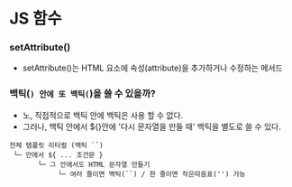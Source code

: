 # JS 함수

### setAttribute()
- setAttribute()는 HTML 요소에 속성(attribute)을 추가하거나 수정하는 메서드

### 백틱(`) 안에 또 백틱(`)을 쓸 수 있을까?
- 노, 직접적으로 백틱 안에 백틱은 사용 할 수 없다.
- 그러나, 백틱 안에서 ${}안에 '다시 문자열을 만들 때' 백틱을 별도로 쓸 수 있다.
```plain
전체 템플릿 리터럴 (백틱 ``)
 └─ 안에서 ${ ... 조건문 }
       └─ 그 안에서도 HTML 문자열 만들기
            └─ 여러 줄이면 백틱(``) / 한 줄이면 작은따옴표('') 가능
```
